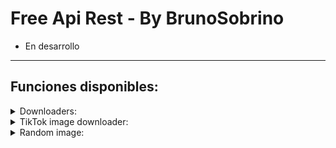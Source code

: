 # Free Api Rest - By BrunoSobrino

- En desarrollo

------------------

## Funciones disponibles:

<details>
<summary>Downloaders:</summary>

### YT downloader v1:
- **audio:**
  - Uso: `http://n3.boxmine.xyz:3036/v1/ytmp3?url=${url}`
  - Ejemplo: [http://n3.boxmine.xyz:3036/v1/ytmp3?url=https://youtu.be/JLWRZ8eWyZo?si=EmeS9fJvS_OkDk7p](http://n3.boxmine.xyz:3036/v1/ytmp3?url=https://youtu.be/JLWRZ8eWyZo?si=EmeS9fJvS_OkDk7p)
- **video:**
  - Uso: `http://n3.boxmine.xyz:3036/v2/ytmp4?url=${url}`
  - Ejemplo: [http://n3.boxmine.xyz:3036/v1/ytmp4?url=https://youtu.be/JLWRZ8eWyZo?si=EmeS9fJvS_OkDk7p](http://n3.boxmine.xyz:3036/v1/ytmp4?url=https://youtu.be/JLWRZ8eWyZo?si=EmeS9fJvS_OkDk7p)

### YT downloader v2:
- **audio:**
  - Uso: `http://n3.boxmine.xyz:3036/v2/ytmp3?url=${url}`
  - Ejemplo: [http://n3.boxmine.xyz:3036/v2/ytmp3?url=https://youtu.be/JLWRZ8eWyZo?si=EmeS9fJvS_OkDk7p](http://n3.boxmine.xyz:3036/v2/ytmp3?url=https://youtu.be/JLWRZ8eWyZo?si=EmeS9fJvS_OkDk7p)
- **video:**
  - Uso: `http://n3.boxmine.xyz:3036/v2/ytmp4?url=${url}`
  - Ejemplo: [http://n3.boxmine.xyz:3036/v2/ytmp4?url=https://youtu.be/JLWRZ8eWyZo?si=EmeS9fJvS_OkDk7p](http://n3.boxmine.xyz:3036/v2/ytmp4?url=https://youtu.be/JLWRZ8eWyZo?si=EmeS9fJvS_OkDk7p)

</details>

<details>
<summary>TikTok image downloader:</summary>

- Uso: `http://n3.boxmine.xyz:3036/ttimg?url=${url}`
- Ejemplo: [http://n3.boxmine.xyz:3036/ttimg?url=https://vm.tiktok.com/ZM2cqBRVS](http://n3.boxmine.xyz:3036/ttimg?url=https://vm.tiktok.com/ZM2cqBRVS)

</details>

<details>
<summary>Random image:</summary>

### nsfw:
- nsfwloli - [Enlace](http://n3.boxmine.xyz:3036/nsfw/nsfwloli)

</details>
